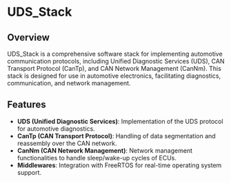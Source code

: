 # UDS_Stack

## Overview
UDS_Stack is a comprehensive software stack for implementing automotive communication protocols, including Unified Diagnostic Services (UDS), CAN Transport Protocol (CanTp), and CAN Network Management (CanNm). This stack is designed for use in automotive electronics, facilitating diagnostics, communication, and network management.

## Features
- **UDS (Unified Diagnostic Services)**: Implementation of the UDS protocol for automotive diagnostics.
- **CanTp (CAN Transport Protocol)**: Handling of data segmentation and reassembly over the CAN network.
- **CanNm (CAN Network Management)**: Network management functionalities to handle sleep/wake-up cycles of ECUs.
- **Middlewares**: Integration with FreeRTOS for real-time operating system support.
